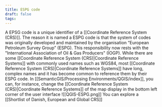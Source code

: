 ```yaml
---
title: ESPG code
draft: false
tags:
---
```

 
A EPSG code is a unique identifier of a [[Coordinate Reference System (CRS)]]. The reason it is named a ESPG code is that the system of codes was originally developed and maintained by the organisation “European Petroleum Survey Group” (ESPG). This responsibility now rests with the  "International Association of Oil & Gas Producers" (IOGP). While there are some [[Coordinate Reference System (CRS)|Coordinate Reference Systems]] with commonly used names such as WGS84, most  [[Coordinate Reference System (CRS)|Coordinate Reference Systems]] have long, complex names and it has become common to reference them by their ESPG code. In [[SemanticGIS/Processing Environments/QGIS/index]], you can, for instance, change the  [[Coordinate Reference System (CRS)|Coordinate Reference Systems]] of the map display in the bottom left corner of the user interface 
![[QGIS-ESPG.png]]
You can explore a [[Shortlist of Danish, European and Global CRS]]